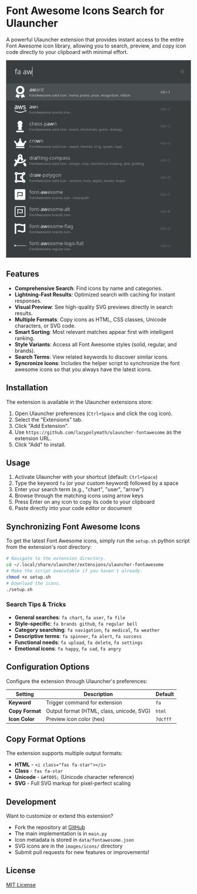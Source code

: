 # Font Awesome Icons Search for Ulauncher

A powerful Ulauncher extension that provides instant access to the entire Font Awesome icon library, allowing you to search, preview, and copy icon code directly to your clipboard with minimal effort.

![Font Awesome search demo](./images/demo.png)

## Features

- **Comprehensive Search**: Find icons by name and categories.
- **Lightning-Fast Results**: Optimized search with caching for instant responses.
- **Visual Preview**: See high-quality SVG previews directly in search results.
- **Multiple Formats**: Copy icons as HTML, CSS classes, Unicode characters, or SVG code.
- **Smart Sorting**: Most relevant matches appear first with intelligent ranking.
- **Style Variants**: Access all Font Awesome styles (solid, regular, and brands).
- **Search Terms**: View related keywords to discover similar icons.
- **Syncronize Icons**: Includes the helper script to synchronize the font awesome icons so that you always have the latest icons.

## Installation

The extension is available in the Ulauncher extensions store:

1. Open Ulauncher preferences (`Ctrl+Space` and click the cog icon).
2. Select the "Extensions" tab.
3. Click "Add Extension".
4. Use `https://github.com/lazypolymath/ulauncher-fontawesome` as the extension URL.
5. Click "Add" to install.

## Usage

1. Activate Ulauncher with your shortcut (default: `Ctrl+Space`)
2. Type the keyword `fa` (or your custom keyword) followed by a space
3. Enter your search term (e.g., "chart", "user", "arrow")
4. Browse through the matching icons using arrow keys
5. Press Enter on any icon to copy its code to your clipboard
6. Paste directly into your code editor or document

## Synchronizing Font Awesome Icons

To get the latest Font Awesome icons, simply run the `setup.sh` python script from the extension's root directory:

```bash
# Navigate to the extension directory.
cd ~/.local/share/ulauncher/extensions/ulauncher-fontawesome
# Make the script executable if you haven't already.
chmod +x setup.sh
# Download the icons.
./setup.sh
```

### Search Tips & Tricks

- **General searches**: `fa chart`, `fa user`, `fa file`
- **Style-specific**: `fa brands github`, `fa regular bell`
- **Category searching**: `fa navigation`, `fa medical`, `fa weather`
- **Descriptive terms**: `fa spinner`, `fa alert`, `fa success`
- **Functional needs**: `fa upload`, `fa delete`, `fa settings`
- **Emotional icons**: `fa happy`, `fa sad`, `fa angry`

## Configuration Options

Configure the extension through Ulauncher's preferences:

| Setting | Description | Default |
|---------|-------------|---------|
| **Keyword** | Trigger command for extension | `fa` |
| **Copy Format** | Output format (HTML, class, unicode, SVG) | `html` |
| **Icon Color** | Preview icon color (hex) | `7dcfff` |

## Copy Format Options

The extension supports multiple output formats:

- **HTML** - `<i class="fas fa-star"></i>`
- **Class** - `fas fa-star`
- **Unicode** - `&#f005;` (Unicode character reference)
- **SVG** - Full SVG markup for pixel-perfect scaling

## Development

Want to customize or extend this extension?

- Fork the repository at [GitHub](https://github.com/lazypolymath/ulauncher-fontawesome)
- The main implementation is in `main.py`
- Icon metadata is stored in `data/fontawesome.json`
- SVG icons are in the `images/icons/` directory
- Submit pull requests for new features or improvements!

## License

[MIT License](LICENSE)